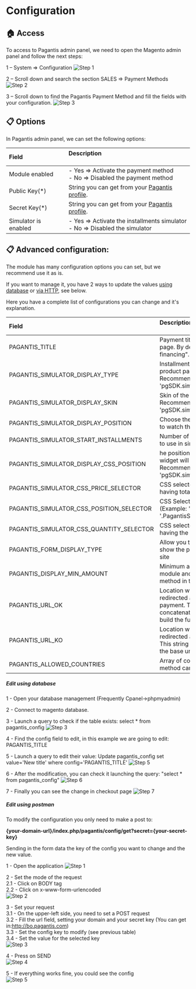# Configuration

## :house: Access

To access to Pagantis admin panel, we need to open the Magento admin panel and follow the next steps:

1 – System => Configuration
![Step 1](./configuration-step1.png?raw=true "Step 1")

2 – Scroll down and search the section SALES => Payment Methods
![Step 2](./configuration-step2.png?raw=true "Step 2")

3 – Scroll down to find the Pagantis Payment Method and fill the fields with your configuration.
![Step 3](./configuration-step3.png?raw=true "Step 3")

## :clipboard: Options
In Pagantis admin panel, we can set the following options:

| Field | Description<br/><br/>
| :------------- |:-------------| 
| Module enabled       |  - Yes => Activate the payment method <br/> - No => Disabled the payment method
| Public Key(*)        |  String you can get from your [Pagantis profile](https://bo.pagantis.com/shop).
| Secret Key(*)        |  String you can get from your [Pagantis profile](https://bo.pagantis.com/shop).
| Simulator is enabled |  - Yes => Activate the installments simulator <br/> - No => Disabled the simulator


## :clipboard: Advanced configuration:
The module has many configuration options you can set, but we recommend use it as is.

If you want to manage it, you have 2 ways to update the values [using database](./configuration.md#edit-using-database) or [via HTTP](./configuration.md#edit-using-postman), see below.

Here you have a complete list of configurations you can change and it's explanation. 


| Field | Description<br/><br/>
| :------------- |:-------------| 
| PAGANTIS_TITLE                           | Payment title to show in checkout page. By default:"Instant financing".
| PAGANTIS_SIMULATOR_DISPLAY_TYPE          | Installments simulator skin inside product page, in positive case. Recommended value: 'pgSDK.simulator.types.SIMPLE'.
| PAGANTIS_SIMULATOR_DISPLAY_SKIN          | Skin of the product page simulator. Recommended value: 'pgSDK.simulator.skins.BLUE'.
| PAGANTIS_SIMULATOR_DISPLAY_POSITION      | Choose the place where you want to watch the simulator.
| PAGANTIS_SIMULATOR_START_INSTALLMENTS    | Number of installments by default to use in simulator.
| PAGANTIS_SIMULATOR_DISPLAY_CSS_POSITION  | he position where the simulator widget will be injected. Recommended value: 'pgSDK.simulator.positions.INNER'.
| PAGANTIS_SIMULATOR_CSS_PRICE_SELECTOR    | CSS selector with DOM element having totalAmount value.
| PAGANTIS_SIMULATOR_CSS_POSITION_SELECTOR | CSS Selector to inject the widget. (Example: '#simulator', '.PagantisSimulator')
| PAGANTIS_SIMULATOR_CSS_QUANTITY_SELECTOR | CSS selector with DOM element having the quantity selector value.
| PAGANTIS_FORM_DISPLAY_TYPE               | Allow you to select the way to show the payment form in your site
| PAGANTIS_DISPLAY_MIN_AMOUNT              | Minimum amount to use the module and show the payment method in the checkout page.
| PAGANTIS_URL_OK                          | Location where user will be redirected after a successful payment. This string will be concatenated to the base url to build the full url
| PAGANTIS_URL_KO                          | Location where user will be redirected after a wrong payment. This string will be concatenated to the base url to build the full url
| PAGANTIS_ALLOWED_COUNTRIES               | Array of country codes where the method can be used 


##### Edit using database
1 - Open your database management (Frequently Cpanel->phpmyadmin) 

2 - Connect to magento database.

3 - Launch a query to check if the table exists: select * from pagantis_config
![Step 3](./sql_step3.png?raw=true "Step 1")

4 - Find the config field to edit, in this example we are going to edit: PAGANTIS_TITLE 

5 - Launch a query to edit their value: Update pagantis_config set value='New title' where config='PAGANTIS_TITLE'
![Step 5](./sql_step5.png?raw=true "Step 5")

6 - After the modification, you can check it launching the query: "select * from pagantis_config"
![Step 6](./sql_step6.png?raw=true "Step 6")

7 - Finally you can see the change in checkout page
![Step 7](./sql_step7.png?raw=true "Step 7")

##### Edit using postman

To modify the configuration you only need to make a post to:

<strong>{your-domain-url}/index.php/pagantis/config/get?secret={your-secret-key}</strong>

Sending in the form data the key of the config you want to change and the new value.

1 - Open the application
![Step 1](./postman_step1.png?raw=true "Step 1")

2 - Set the mode of the request  
2.1 - Click on BODY tag  
2.2 - Click on x-www-form-urlencoded  
![Step 2](./postman_step2.png?raw=true "Step 2")

3 - Set your request  
3.1 - On the upper-left side, you need to set a POST request   
3.2 - Fill the url field, setting your domain and your secret key (You can get in:http://bo.pagantis.com)  
3.3 - Set the config key to modify (see previous table)  
3.4 - Set the value for the selected key  
![Step 3](./postman_step3.png?raw=true "Step 3")

4 - Press on SEND  
![Step 4](./postman_step4.png?raw=true "Step 4")

5 - If everything works fine, you could see the config  
![Step 5](./postman_step5.png?raw=true "Step 5") 